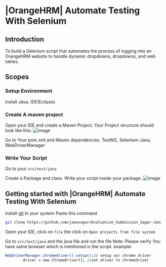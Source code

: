 # |OrangeHRM| Automate Testing With Selenium
## Introduction
To build a Selenium script that automates the process of logging into an OrangeHRM website to handle dynamic dropdowns, dropdowns, and web tables.
## Scopes
### Setup Environment
Install Java, IDE(Eclipse)
### Create A maven project
Open your IDE and create a Maven Project. 
Your Project structure should look like this:
![image](https://github.com/janasagar/Evaluation_Submission_Sagar-Jana/assets/172262154/1048e7b8-9be9-4b5c-bf66-d65dcfe6aaf4)

Go to Your pom.xml and Maven dependencies.
TestNG, Selenium-Java, WebDriverManager
### Write Your Script
Go to your `src/test/java`

Create a Package and class. Write your script inside your package.
![image](https://github.com/janasagar/Evaluation_Submission_Sagar-Jana/assets/172262154/95fc2305-a202-4c7c-8031-4d8ee95332d3)

## Getting started with |OrangeHRM| Automate Testing With Selenium
Install [git](https://www.git-scm.com/)  in your system
Paste this command
```bash
git clone https://github.com/janasagar/Evaluation_Submission_Sagar-Jana
```
Open your IDE, click on `file` the click on  `Open projects from file system`

Go to `src/test/java` and the java file and run the file
Note: Please verify You have same browser which is mentioned in the script.
example:
```bash
WebDriverManager.chromedriver().setup();// setup our chrome driver
		driver = new ChromeDriver(); //set driver to chromedriver
```



